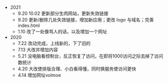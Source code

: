 - 2021
  - 9.20 10.02 更新部分生肉网站，更新失效链接
  - 9.20 更新/删除几处失效链接，增加新应用；更改 logo 与域名；完善 index.html
  - 1.10 改了一处像骂人的话，以及增加一个网址
- 2020
  - 7.22 改动完成，上线新的，下了旧的
  - 7.13 大改并增加内容
  - 5.21 没电脑看控制台，反正恢复了访问，在即将1000访问之际去掉了访问数统计
  - 4.20 大改使排版合理、小白看得懂，同时换服务使访问更快 
  - 4.14 增加网址volmoe
  
